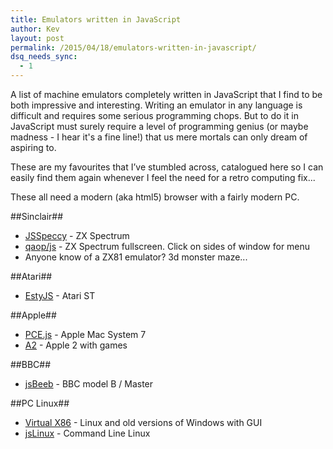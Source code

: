 ```yaml
---
title: Emulators written in JavaScript
author: Kev
layout: post
permalink: /2015/04/18/emulators-written-in-javascript/
dsq_needs_sync:
  - 1
---
```

A list of machine emulators completely written in JavaScript that I find to be both impressive and interesting. Writing an emulator in any language is difficult and requires some serious programming chops. But to do it in JavaScript must surely require a level of programming genius (or maybe madness - I hear it's a fine line!) that us mere mortals can only dream of aspiring to.

These are my favourites that I’ve stumbled across, catalogued here so I can easily find them again whenever I feel the need for a retro computing fix...

These all need a modern (aka html5) browser with a fairly modern PC.

##Sinclair##
 - [JSSpeccy](http://jsspeccy.zxdemo.org/) - ZX Spectrum
 - [qaop/js](http://torinak.com/qaop) - ZX Spectrum fullscreen. Click on sides of window for menu
 - Anyone know of a ZX81 emulator? 3d monster maze...

##Atari##
 - [EstyJS](http://estyjs.azurewebsites.net/) - Atari ST

##Apple##
 - [PCE.js](https://jamesfriend.com.au/pce-js/) - Apple Mac System 7
 - [A2](http://porkrind.org/a2/) - Apple 2 with games

##BBC##
 - [jsBeeb](http://bbc.godbolt.org/) - BBC model B / Master

##PC Linux##
 - [Virtual X86](http://copy.sh/v86/) - Linux and old versions of Windows with GUI
 - [jsLinux](http://bellard.org/jslinux/) - Command Line Linux


